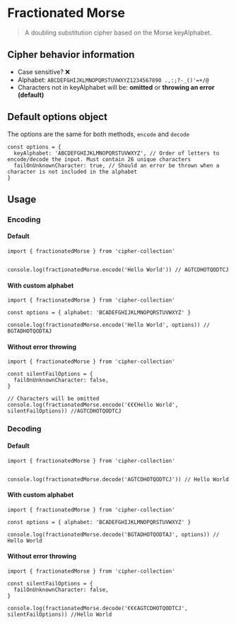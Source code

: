 # Fractionated Morse

> A doubling substitution cipher based on the Morse keyAlphabet.

## Cipher behavior information

* Case sensitive? ❌
* Alphabet: `ABCDEFGHIJKLMNOPQRSTUVWXYZ1234567890 .,:;?-_()'=+/@`
* Characters not in keyAlphabet will be: **omitted** or **throwing an error (default)**

## Default options object

The options are the same for both methods, `encode` and `decode`

```
const options = {
  keyAlphabet: 'ABCDEFGHIJKLMNOPQRSTUVWXYZ', // Order of letters to encode/decode the input. Must contain 26 unique characters
  failOnUnknownCharacter: true, // Should an error be thrown when a character is not included in the alphabet
}
```

## Usage

### Encoding

#### Default

```
import { fractionatedMorse } from 'cipher-collection'


console.log(fractionatedMorse.encode('Hello World')) // AGTCDHOTQODTCJ
```

#### With custom alphabet

```
import { fractionatedMorse } from 'cipher-collection'

const options = { alphabet: 'BCADEFGHIJKLMNOPQRSTUVWXYZ' }

console.log(fractionatedMorse.encode('Hello World', options)) // BGTADHOTQODTAJ
```

#### Without error throwing


```
import { fractionatedMorse } from 'cipher-collection'

const silentFailOptions = {
  failOnUnknownCharacter: false,
}

// Characters will be omitted
console.log(fractionatedMorse.encode('€€€Hello World', silentFailOptions)) //AGTCDHOTQODTCJ

```


### Decoding

#### Default

```
import { fractionatedMorse } from 'cipher-collection'


console.log(fractionatedMorse.decode('AGTCDHOTQODTCJ')) // Hello World
```

#### With custom alphabet

```
import { fractionatedMorse } from 'cipher-collection'

const options = { alphabet: 'BCADEFGHIJKLMNOPQRSTUVWXYZ' }

console.log(fractionatedMorse.decode('BGTADHOTQODTAJ', options)) // Hello World
```

#### Without error throwing


```
import { fractionatedMorse } from 'cipher-collection'

const silentFailOptions = {
  failOnUnknownCharacter: false,
}

console.log(fractionatedMorse.decode('€€€AGTCDHOTQODTCJ', silentFailOptions)) //Hello World

```
